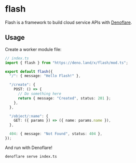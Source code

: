 # flash

Flash is a framework to build cloud service APIs with
[Denoflare](https://denoflare.dev/).

## Usage

Create a worker module file:

```typescript
// index.ts
import { flash } from "https://deno.land/x/flash/mod.ts";

export default flash({
  "/": { message: "Hello Flash!" },

  "/create": {
    POST: () => {
      // Do something here
      return { message: "Created", status: 201 };
    },
  },

  "/object/:name": {
    GET: ({ params }) => ({ name: params.name }),
  },

  404: { message: "Not Found", status: 404 },
});
```

And run with Denoflare!

```sh
denoflare serve index.ts
```
